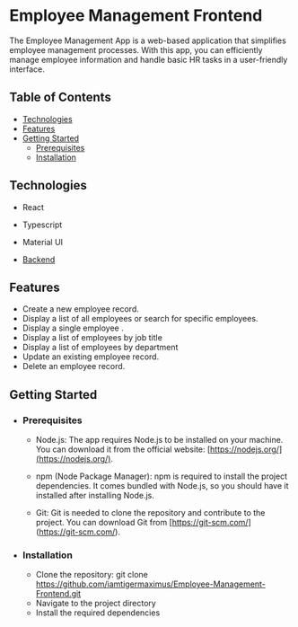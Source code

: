 # Employee Management Frontend 

The Employee Management App is a web-based application that simplifies employee management processes. With this app, you can efficiently manage employee information and handle basic HR tasks in a user-friendly interface. 

## Table of Contents
- [Technologies](#technologies)
- [Features](#features)
- [Getting Started](#getting-started)
     - [Prerequisites](#prerequisites)
     - [Installation](#installation)

## Technologies <a name="technologies"></a> 
- React
- Typescript
- Material UI
  
- [Backend](https://github.com/iamtigermaximus/Employee-Management-Backend2)

## Features <a name="features"></a> 
- Create a new employee record.
- Display a list of all employees or search for specific employees.
- Display a single employee .
- Display a list of employees by job title
- Display a list of employees by department
- Update an existing employee record.
- Delete an employee record.

## Getting Started <a name="getting-started"></a> 
  - ### Prerequisites <a name="prerequisites"></a> 
    - Node.js: The app requires Node.js to be installed on your machine. You can download it from the official website: 
     [https://nodejs.org/](https://nodejs.org/).

    - npm (Node Package Manager): npm is required to install the project dependencies. It comes bundled with Node.js, so you should have it 
      installed after installing Node.js.

    - Git: Git is needed to clone the repository and contribute to the project. You can download Git from [https://git-scm.com/]  
      (https://git-scm.com/).
      
  - ### Installation  <a name="installation"></a>
    - Clone the repository: git clone https://github.com/iamtigermaximus/Employee-Management-Frontend.git
    - Navigate to the project directory
    - Install the required dependencies
   

